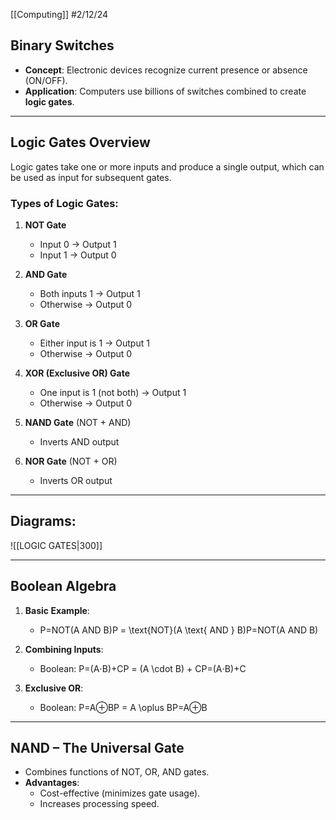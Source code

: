 [[Computing]]
#2/12/24 
## Binary Switches

- **Concept**: Electronic devices recognize current presence or absence (ON/OFF).
- **Application**: Computers use billions of switches combined to create **logic gates**.

---
## Logic Gates Overview

Logic gates take one or more inputs and produce a single output, which can be used as input for subsequent gates.

### Types of Logic Gates:

1. **NOT Gate**
    - Input 0 → Output 1
    - Input 1 → Output 0

2. **AND Gate**
    - Both inputs 1 → Output 1
    - Otherwise → Output 0

3. **OR Gate**
    - Either input is 1 → Output 1
    - Otherwise → Output 0

4. **XOR (Exclusive OR) Gate**
    - One input is 1 (not both) → Output 1
    - Otherwise → Output 0

5. **NAND Gate** (NOT + AND)
    - Inverts AND output

6. **NOR Gate** (NOT + OR)
    - Inverts OR output

---
## Diagrams:
![[LOGIC GATES|300]]

---

## Boolean Algebra

1. **Basic Example**:
    - P=NOT(A AND B)P = \text{NOT}(A \text{ AND } B)P=NOT(A AND B)

2. **Combining Inputs**:
    - Boolean: P=(A⋅B)+CP = (A \cdot B) + CP=(A⋅B)+C

3. **Exclusive OR**:
    - Boolean: P=A⊕BP = A \oplus BP=A⊕B

---

## NAND – The Universal Gate

- Combines functions of NOT, OR, AND gates.
- **Advantages**:
    - Cost-effective (minimizes gate usage).
    - Increases processing speed.

